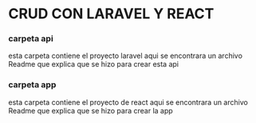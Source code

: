 # CRUD CON LARAVEL Y REACT

### carpeta api
esta carpeta contiene el proyecto laravel aqui se encontrara un archivo Readme que explica que se hizo para crear esta api

### carpeta app
esta carpeta contiene el proyecto de react aqui se encontrara un archivo Readme que explica que se hizo para crear la app